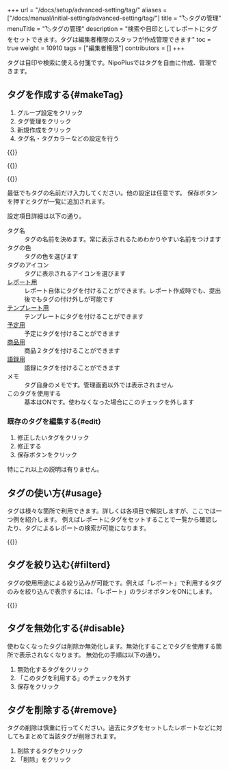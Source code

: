 +++
url = "/docs/setup/advanced-setting/tag/"
aliases = ["/docs/manual/initial-setting/advanced-setting/tag/"]
title = "🏷タグの管理"
menuTitle = "🏷タグの管理"
description = "検索や目印としてレポートにタグをセットできます。タグは編集者権限のスタッフが作成管理できます"
toc = true
weight = 10910
tags = ["編集者権限"]
contributors = []
+++

タグは目印や検索に使える付箋です。NipoPlusではタグを自由に作成、管理できます。

## タグを作成する{#makeTag}

1. グループ設定をクリック
1. タグ管理をクリック
1. 新規作成をクリック
1. タグ名・タグカラーなどの設定を行う

{{<icatch filename="img/tag-add1" msg="タグを作っておけばいつでもクリックで使えるから便利です" alice="ok">}}

{{<nextArrow>}}

{{<icatch filename="img/tag-make" msg="タグ名やアイコン、色など自由に設定できます" alice="here">}}

最低でもタグの名前だけ入力してください。他の設定は任意です。
保存ボタンを押すとタグが一覧に追加されます。

設定項目詳細は以下の通り。

<dl class="basic">
<dt>タグ名</dt>
<dd>タグの名前を決めます。常に表示されるためわかりやすい名前をつけます</dd>
<dt>タグの色</dt>
<dd>タグの色を選びます</dd>
<dt>タグのアイコン</dt>
<dd>タグに表示されるアイコンを選びます</dd>
<dt><a href="/docs/manual/write-report/write/">レポート用</a></dt>
<dd>レポート自体にタグを付けることができます。レポート作成時でも、提出後でもタグの付け外しが可能です</dd>
<dt><a href="/docs/template/make/">テンプレート用</a></dt>
<dd>テンプレートにタグを付けることができます</dd>
<dt><a href="/docs/manual/event/add/">予定用</a></dt>
<dd>予定にタグを付けることができます</dd>
<dt><a href="/docs/setup/advanced-setting/point/">商品用</a></dt>
<dd>商品２タグを付けることができます</dd>
<dt><a href="/docs/setup/advanced-setting/goroku/">語録用</a></dt>
<dd>語録にタグを付けることができます</dd>
<dt>メモ</dt>
<dd>タグ自身のメモです。管理画面以外では表示されません</dd>
<dt>このタグを使用する</dt>
<dd>基本はONです。使わなくなった場合にこのチェックを外します</dd>
</dl>

### 既存のタグを編集する{#edit}

1. 修正したいタグをクリック
1. 修正する
1. 保存ボタンをクリック

特にこれ以上の説明は有りません。

## タグの使い方{#usage}

タグは様々な箇所で利用できます。詳しくは各項目で解説しますが、ここでは一つ例を紹介します。
例えばレポートにタグをセットすることで一覧から確認したり、タグによるレポートの検索が可能になります。

{{<icatch filename="img/set-tag" msg="タグは検索や目印などに使えます。是非活用してみましょう" alice="ok">}}

## タグを絞り込む{#filterd}

タグの使用用途による絞り込みが可能です。例えば「レポート」で利用するタグのみを絞り込んで表示するには、「レポート」のラジオボタンをONにします。

{{<icatch filename="img/tag-filter" msg="タグの絞り込み検索。この画像はレポートのタグで絞り込みをしている例です">}}

## タグを無効化する{#disable}

使わなくなったタグは削除か無効化します。無効化することでタグを使用する箇所で表示されなくなります。
無効化の手順は以下の通り。

1. 無効化するタグをクリック
1. 「このタグを利用する」のチェックを外す
1. 保存をクリック

## タグを削除する{#remove}

タグの削除は慎重に行ってください。過去にタグをセットしたレポートなどに対してもまとめて当該タグが削除されます。

1. 削除するタグをクリック
1. 「削除」をクリック
